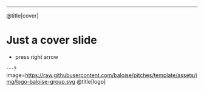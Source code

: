 ---
@title[cover]
# Just a cover slide
- press right arrow

---?image=https://raw.githubusercontent.com/baloise/pitches/template/assets/img/logo-baloise-group.svg
@title[logo]

